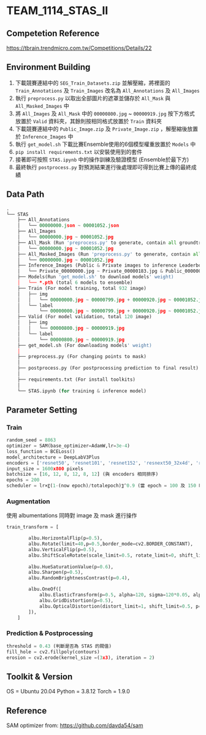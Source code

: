 # TEAM_1114_STAS_II
## Competetion Reference
https://tbrain.trendmicro.com.tw/Competitions/Details/22

## Environment Building
1. 下載競賽連結中的 `SEG_Train_Datasets.zip` 並解壓縮，將裡面的 `Train_Annotations` 及 `Train_Images` 改名為 `All_Annotations` 及 `All_Images`
2. 執行 `preprocess.py` 以取出全部圖片的遮罩並儲存於 `All_Mask` 與 `All_Masked_Images` 中
3. 將 `All_Images` 及 `All_Mask` 中的 `00000800.jpg` ~ `00000919.jpg` 按下方格式放置於 `Valid` 資料夾，其餘則按相同格式放置於 `Train` 資料夾
4. 下載競賽連結中的 `Public_Image.zip` 及 `Private_Image.zip` ，解壓縮後放置於 `Inference_Images` 中
5. 執行 `get_model.sh` 下載比賽Ensemble使用的6個模型權重放置於 `Models` 中
6. `pip install requirements.txt` 以安裝使用到的套件
7. 接著即可按照 `STAS.ipynb` 中的操作訓練及驗證模型 (Ensemble於最下方)
8. 最終執行 `postprocess.py` 對預測結果進行後處理即可得到比賽上傳的最終成績

## Data Path
``` python
.
└── STAS
    ├── All_Annotations
    │   └── 00000000.json ~ 00001052.json
    ├── All_Images
    │   └── 00000000.jpg ~ 00001052.jpg
    ├── All_Mask (Run 'preprocess.py' to generate, contain all groundtruth mask)
    │   └── 00000000.jpg ~ 00001052.jpg
    ├── All_Masked_Images (Run 'preprocess.py' to generate, contain all groundtruth masked images)
    │   └── 00000000.jpg ~ 00001052.jpg
    ├── Inference_Images (Public & Private images to inference Leaderboard score)
    │   └── Private_00000000.jpg ~ Private_00000183.jpg & Public_00000000.jpg ~ Public_00000130.jpg
    ├── Models(Run 'get_model.sh' to download models' weight)
    │   └── *.pth (total 6 models to ensemble)
    ├── Train (For model training, total 932 image)
    │   ├── img
    │   │   └── 00000000.jpg ~ 00000799.jpg + 00000920.jpg ~ 00001052.jpg
    │   └── label
    │       └── 00000000.jpg ~ 00000799.jpg + 00000920.jpg ~ 00001052.jpg
    ├── Valid (For model validation, total 120 image)
    │   ├── img
    │   │   └── 00000800.jpg ~ 00000919.jpg
    │   └── label
    │       └── 00000800.jpg ~ 00000919.jpg
    ├── get_model.sh (For downloading models' weight)
    │   
    ├── preprocess.py (For changing points to mask)
    │
    ├── postprocess.py (For postprocessing prediction to final result)
    │
    ├── requirements.txt (For install toolkits)
    │
    └── STAS.ipynb (for training & inference model)
```
## Parameter Setting
### Train
``` python
random_seed = 8863
optimizer = SAM(base_optimizer=AdamW,lr=3e-4)
loss_function = BCELoss()
model_architecture = DeepLabV3Plus
encoders = ['resnet50', 'resnet101', 'resnet152', 'resnext50_32x4d', 'resnext101_32x4d', 'se_resnet50'] (All 6 models use different encoder)
input_size = 1600x800 pixels
batchsize = [16, 12, 8, 12, 8, 12] (與 encoders 相同排序)
epochs = 200
scheduler = lr×〖(1-(now epoch)/totalepoch)〗^0.9 (當 epoch = 100 及 150 時)
```
### Augmentation
使用 albumentations 同時對 image 及 mask 進行操作
``` python
train_transform = [

        albu.HorizontalFlip(p=0.5),
        albu.Rotate(limit=40,p=0.5,border_mode=cv2.BORDER_CONSTANT),
        albu.VerticalFlip(p=0.5),
        albu.ShiftScaleRotate(scale_limit=0.5, rotate_limit=0, shift_limit=0.1, p=0.5, border_mode=0),
        
        albu.HueSaturationValue(p=0.6),
        albu.Sharpen(p=0.5),
        albu.RandomBrightnessContrast(p=0.4),

        albu.OneOf([
            albu.ElasticTransform(p=0.5, alpha=120, sigma=120*0.05, alpha_affine=120*0.03),
            albu.GridDistortion(p=0.5),
            albu.OpticalDistortion(distort_limit=1, shift_limit=0.5, p=1)
        ]),
    ]
```
### Prediction & Postprocessing
``` python
threshold = 0.43 (判斷是否為 STAS 的閥值)
fill_hole = cv2.fillpoly(contours)
erosion = cv2.erode(kernel_size =(3x3), iteration = 2)
```

## Toolkit & Version
OS = Ubuntu 20.04
Python = 3.8.12
Torch = 1.9.0

## Reference
SAM optimizer from: https://github.com/davda54/sam
